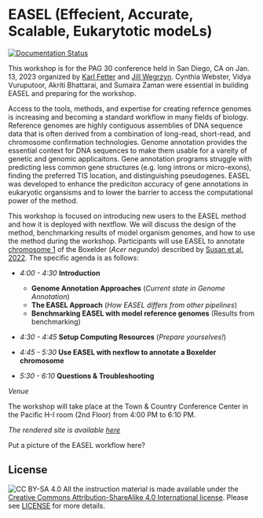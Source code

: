 # EASEL (Effecient, Accurate, Scalable, Eukarytotic modeLs)

[![Documentation Status](https://readthedocs.org/projects/reproducible-analysis-workshop/badge/?version=latest)](http://reproducible-analysis-workshop.readthedocs.io/en/latest/?badge=latest)

This workshop is for the PAG 30 conference held in San Diego, CA on Jan. 13, 2023 organized by [Karl Fetter](http://plantcompgenomics.com/people-karl-fetter/) and [Jill Wegrzyn](http://plantcompgenomics.com/people-jill-wegrzyn/). Cynthia Webster, Vidya Vuruputoor, Akriti Bhattarai, and Sumaira Zaman were essential in building EASEL and preparing for the workshop. 

Access to the tools, methods, and expertise for creating refernce genomes is increasing and becoming a standard workflow in many fields of biology. Reference genomes are highly contiguous assemblies of DNA sequence data that is often derived from a combination of long-read, short-read, and chromosome confirmation technologies. Genome annotation provides the essential context for DNA sequences to make them usable for a vareity of genetic and genomic applicaitons. Gene annotation programs struggle with predicting less common gene structures (e.g. long introns or micro-exons), finding the preferred TIS location, and distinguishing pseudogenes. EASEL was developed to enhance the prediciton accuracy of gene annotations in eukaryotic organsisms and to lower the barrier to access the computational power of the method. 

This workshop is focused on introducing new users to the EASEL method and how it is deployed with nextflow. We will discuss the design of the method, benchmarking results of model organism genomes, and how to use the method during the workshop. Participants will use EASEL to annotate [chromosome 1](https://www.ncbi.nlm.nih.gov/genome/?term=txid4023[Organism:exp]) of the Boxelder (*Acer negundo*) described by [Susan et al. 2022](https://onlinelibrary.wiley.com/doi/full/10.1111/tpj.15657). The specific agenda is as follows:

- _4:00 - 4:30_ **Introduction** 

    - **Genome Annotation Approaches** (_Current state in Genome Annotation_)
    - **The EASEL Approach** (_How EASEL differs from other pipelines_)
    - **Benchmarking EASEL with model reference genomes** (Results from benchmarking)


- _4:30 - 4:45_ **Setup Computing Resources** (_Prepare yourselves!_)

- _4:45 - 5:30_ **Use EASEL with nexflow to annotate a Boxelder chromosome**

- _5:30 - 6:10_ **Questions \& Troubleshooting**

_Venue_

The workshop will take place at the Town \& Country Conference Center in the Pacific H-I room (2nd Floor) from 4:00 PM to 6:10 PM.

_The rendered site is available [here](http://reproducible-analysis-workshop.readthedocs.io)_


Put a picture of the EASEL workflow here?

## License

![CC BY-SA 4.0](https://licensebuttons.net/l/by-sa/4.0/88x31.png)
All the instruction material is made available under the [Creative Commons Attribution-ShareAlike 4.0 International license](https://creativecommons.org/licenses/by-sa/4.0). Please see [LICENSE](LICENSE.md) for more details.
